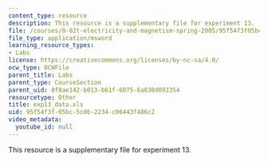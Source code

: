 ```yaml
---
content_type: resource
description: This resource is a supplementary file for experiment 13.
file: /courses/8-02t-electricity-and-magnetism-spring-2005/95f54f3f05bc5cd62234c06443f486c2_exp13_data.xls
file_type: application/msword
learning_resource_types:
- Labs
license: https://creativecommons.org/licenses/by-nc-sa/4.0/
ocw_type: OCWFile
parent_title: Labs
parent_type: CourseSection
parent_uid: 8f8ae142-b013-b61f-6075-6a830d093354
resourcetype: Other
title: exp13_data.xls
uid: 95f54f3f-05bc-5cd6-2234-c06443f486c2
video_metadata:
  youtube_id: null
---
```

This resource is a supplementary file for experiment 13.